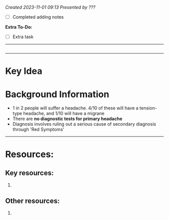 *Created 2023-11-01 09:13*
*Presented by ???*
- [ ] Completed adding notes

**Extra To-Do:**
- [ ] Extra task
---
```toc
```
---
# Key Idea

# Background Information
- 1 in 2 people will suffer a headache. 4/10 of these will have a tension-type headache, and 1/10 will have a migrane
- There are **no diagnostic tests for primary headache**
- Diagnosis involves ruling out a serious cause of secondary diagnosis through 'Red Symptoms'

---

# Resources:
## Key resources:
1. 

## Other resources:
1. 
